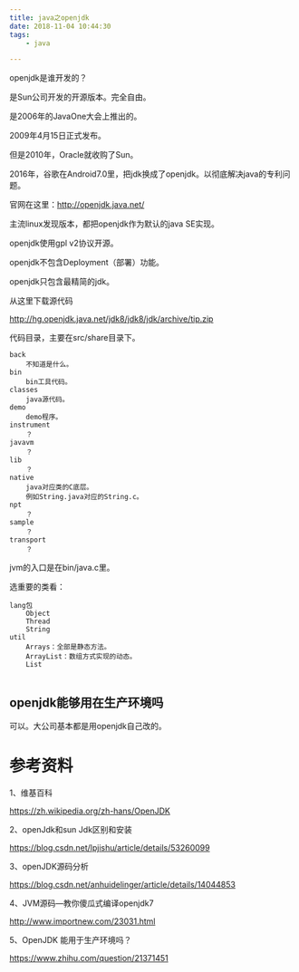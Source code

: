 ```yaml
---
title: java之openjdk
date: 2018-11-04 10:44:30
tags:
	- java

---
```




openjdk是谁开发的？

是Sun公司开发的开源版本。完全自由。

是2006年的JavaOne大会上推出的。

2009年4月15日正式发布。

但是2010年，Oracle就收购了Sun。

2016年，谷歌在Android7.0里，把jdk换成了openjdk。以彻底解决java的专利问题。

官网在这里：http://openjdk.java.net/



主流linux发现版本，都把openjdk作为默认的java SE实现。

openjdk使用gpl v2协议开源。



openjdk不包含Deployment（部署）功能。

openjdk只包含最精简的jdk。

从这里下载源代码

http://hg.openjdk.java.net/jdk8/jdk8/jdk/archive/tip.zip

代码目录，主要在src/share目录下。

```
back
	不知道是什么。
bin
	bin工具代码。
classes
	java源代码。
demo
	demo程序。
instrument
	？
javavm
	？
lib
	？
native
	java对应类的C底层。
	例如String.java对应的String.c。
npt
	？
sample
	？
transport
	？
```

jvm的入口是在bin/java.c里。



选重要的类看：

```
lang包
    Object
    Thread
    String
util
	Arrays：全部是静态方法。
	ArrayList：数组方式实现的动态。
	List
	
```



## openjdk能够用在生产环境吗

可以。大公司基本都是用openjdk自己改的。



# 参考资料

1、维基百科

https://zh.wikipedia.org/zh-hans/OpenJDK

2、openJdk和sun Jdk区别和安装

https://blog.csdn.net/lpjishu/article/details/53260099

3、openJDK源码分析

https://blog.csdn.net/anhuidelinger/article/details/14044853

4、JVM源码—教你傻瓜式编译openjdk7

http://www.importnew.com/23031.html

5、OpenJDK 能用于生产环境吗？

https://www.zhihu.com/question/21371451